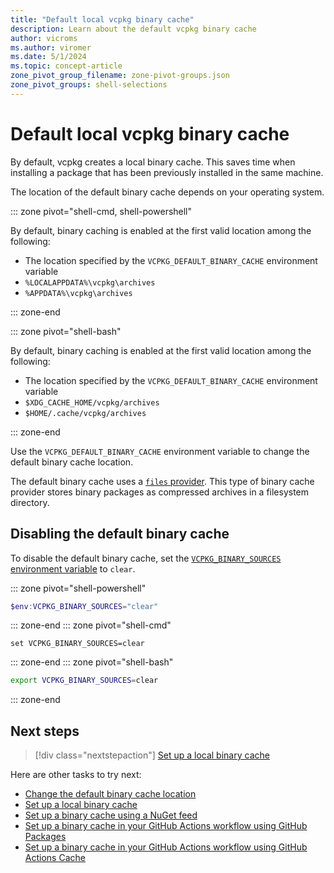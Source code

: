 ```yaml
---
title: "Default local vcpkg binary cache"
description: Learn about the default vcpkg binary cache
author: vicroms
ms.author: viromer
ms.date: 5/1/2024
ms.topic: concept-article
zone_pivot_group_filename: zone-pivot-groups.json
zone_pivot_groups: shell-selections
---
```

# Default local vcpkg binary cache

By default, vcpkg creates a local binary cache. This saves time when installing a package that has been previously installed in the same machine.

The location of the default binary cache depends on your operating system.

::: zone pivot="shell-cmd, shell-powershell"

By default, binary caching is enabled at the first valid location among the following:

* The location specified by the `VCPKG_DEFAULT_BINARY_CACHE` environment variable
* `%LOCALAPPDATA%\vcpkg\archives`
* `%APPDATA%\vcpkg\archives`

::: zone-end

::: zone pivot="shell-bash"

By default, binary caching is enabled at the first valid location among the following:

* The location specified by the `VCPKG_DEFAULT_BINARY_CACHE` environment variable
* `$XDG_CACHE_HOME/vcpkg/archives`
* `$HOME/.cache/vcpkg/archives`

::: zone-end

Use the `VCPKG_DEFAULT_BINARY_CACHE` environment variable to change the default binary cache
location.

The default binary cache uses a [`files` provider](../reference/binarycaching.md#files). This
type of binary cache provider stores binary packages as compressed archives in a filesystem
directory.

## Disabling the default binary cache

To disable the default binary cache, set the [`VCPKG_BINARY_SOURCES` environment
variable](../reference/binarycaching.md#configuration-syntax) to `clear`.

::: zone pivot="shell-powershell"

```PowerShell
$env:VCPKG_BINARY_SOURCES="clear"
```

::: zone-end
::: zone pivot="shell-cmd"

```console
set VCPKG_BINARY_SOURCES=clear
```

::: zone-end
::: zone pivot="shell-bash"

```bash
export VCPKG_BINARY_SOURCES=clear
```

::: zone-end

## Next steps

> [!div class="nextstepaction"]
> [Set up a local binary cache](binary-caching-local.md)

Here are other tasks to try next:

* [Change the default binary cache location](binary-caching-default.md)
* [Set up a local binary cache](binary-caching-local.md)
* [Set up a binary cache using a NuGet feed](binary-caching-nuget.md)
* [Set up a binary cache in your GitHub Actions workflow using GitHub Packages](binary-caching-github-packages.md)
* [Set up a binary cache in your GitHub Actions workflow using GitHub Actions Cache](binary-caching-github-actions-cache.md)
